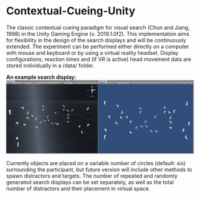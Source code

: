 # Contextual-Cueing-Unity
The classic contextual cueing paradigm for visual search (Chun and Jiang, 1998) in the Unity Gaming Engine (v. 2019.1.0f2). This implementation aims for flexibility in the design of the search displays and will be continuously extended. The experiment can be performed either directly on a computer with mouse and keyboard or by using a virtual reality headset. Display configurations, reaction times and (if VR is active) head movement data are stored individually in a /data/ folder.

**An example search display:**
![An example search display](https://github.com/nimarek/Contextual-Cueing-Unity/blob/master/images/ccvr_1.png) 

Currently objects are placed on a variable number of circles (default: six) surrounding the participant, but future version will include other methods to spawn distractors and targets. The number of repeated and randomly generated search displays can be set separately, as well as the total number of distractors and their placement in virtual space.
